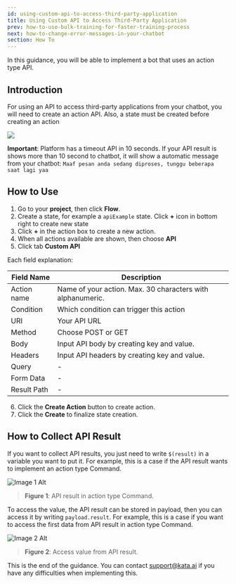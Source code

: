```yaml
---
id: using-custom-api-to-access-third-party-application
title: Using Custom API to Access Third-Party Application
prev: how-to-use-bulk-training-for-faster-training-process
next: how-to-change-error-messages-in-your-chatbot
section: How To
---
```


In this guidance, you will be able to implement a bot that uses an action type API.

## Introduction

For using an API to access third-party applications from your chatbot, you will need to create an action API. Also, a state must be created before creating an action

<div className="info">
    <img className="borderless" src="/assets/images/icon-info.svg" />
    <p>
        <b>Important</b>:
        Platform has a timeout API in 10 seconds. If your API result is shows more than 10 second to chatbot, it will show a automatic message from your chatbot: <code>Maaf pesan anda sedang diproses, tunggu beberapa saat lagi yaa</code>
    </p>
</div>

## How to Use

1. Go to your **project**, then click **Flow**.
2. Create a state, for example a `apiExample` state. Click **+** icon in bottom right to create new state
3. Click **+** in the action box to create a new action.
4. When all actions available are shown, then choose **API**
5. Click tab **Custom API**

Each field explanation:

| Field Name  | Description                                                |
| ----------- | ---------------------------------------------------------- |
| Action name | Name of your action. Max. 30 characters with alphanumeric. |
| Condition   | Which condition can trigger this action                    |
| URI         | Your API URL                                               |
| Method      | Choose POST or GET                                         |
| Body        | Input API body by creating key and value.                  |
| Headers     | Input API headers by creating key and value.               |
| Query       | -                                                          |
| Form Data   | -                                                          |
| Result Path | -                                                          |

6. Click the **Create Action** button to create action.
7. Click the **Create** to finalize state creation.

## How to Collect API Result

If you want to collect API results, you just need to write `$(result)` in a variable you want to put it. For example, this is a case if the API result wants to implement an action type Command.

![Image 1 Alt](/assets/images/products/kata-platform/how-to/using-custom-api-to-access-third-party-application/image1.webp)

> **Figure 1**: API result in action type Command.

To access the value, the API result can be stored in payload, then you can access it by writing `payload.result`. For example, this is a case if you want to access the first data from API result in action type Command.

![Image 2 Alt](/assets/images/products/kata-platform/how-to/using-custom-api-to-access-third-party-application/image2.webp)

> **Figure 2**: Access value from API result.

This is the end of the guidance. You can contact <a href="mailto:support@kata.ai">support@kata.ai</a> if you have any difficulties when implementing this.
